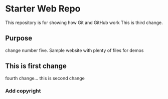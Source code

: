 # Starter Web Repo

This repository is for showing how Git and GitHub work
This is third change.

## Purpose

change number five.
Sample website with plenty of files for demos

## This is first change

fourth change...
this is second change

### Add copyright